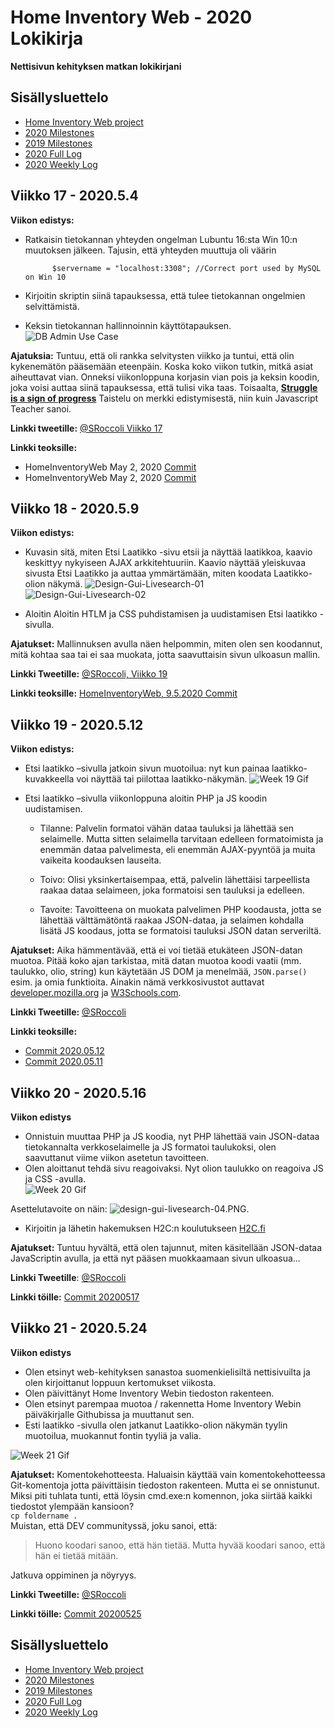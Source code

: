 # Home Inventory Web - 2020 Lokikirja

**Nettisivun kehityksen matkan lokikirjani**

## Sisällysluettelo
- [Home Inventory Web project](https://github.com/sroccoli1/homeinventoryweb)
- [2020 Milestones](https://github.com/sroccoli1/homeinventoryweb/edit/master/2020_milestones.md)
- [2019 Milestones](https://github.com/sroccoli1/homeinventoryweb/edit/master/2019_milestones.md)
- [2020 Full Log](https://github.com/sroccoli1/homeinventoryweb/blob/master/2020_log_full.md)
- [2020 Weekly Log](https://github.com/sroccoli1/homeinventoryweb/blob/master/2020_log.md)

## Viikko 17 - 2020.5.4 

**Viikon edistys:** 
  - Ratkaisin tietokannan yhteyden ongelman Lubuntu 16:sta Win 10:n muutoksen jälkeen. Tajusin, että yhteyden muuttuja oli väärin
       
              $servername = "localhost:3308"; //Correct port used by MySQL on Win 10
  - Kirjoitin skriptin siinä tapauksessa, että tulee tietokannan ongelmien selvittämistä.
  - Keksin tietokannan hallinnoinnin käyttötapauksen. 
![DB Admin Use Case](https://github.com/sroccoli1/homeinventoryweb/blob/c9e8030ebff22532918b2787b1ff4864f6940c84/A04-DB-admin-uc-02.PNG)

**Ajatuksia:** Tuntuu, että oli rankka selvitysten viikko ja tuntui, että olin kykenemätön
pääsemään eteenpäin. Koska koko viikon tutkin, mitkä asiat aiheuttavat vian.
Onneksi viikonloppuna korjasin vian pois ja keksin koodin, joka voisi auttaa siinä tapauksessa, että
tulisi vika taas. Toisaalta, [**Struggle is a sign of progress**](https://twitter.com/js_tut/status/1241764474866012165) Taistelu on merkki edistymisestä, niin kuin
Javascript Teacher sanoi.

**Linkki tweetille:** [@SRoccoli Viikko 17](https://twitter.com/SRoccoli/status/1263352878770651136?s=20)

**Linkki teoksille:** 
- HomeInventoryWeb May 2, 2020 [Commit](https://github.com/sroccoli1/homeinventoryweb/commit/272ff0908963f6065edb6f94b122c1160a30435f)
- HomeInventoryWeb May 2, 2020 [Commit](https://github.com/sroccoli1/homeinventoryweb/commit/87ed033f4a6f6a9299a08a2488706b3736041b0b)

## Viikko 18 - 2020.5.9 

**Viikon edistys:** 
- Kuvasin sitä, miten Etsi Laatikko -sivu etsii ja näyttää laatikkoa, kaavio keskittyy nykyiseen AJAX arkkitehtuuriin. Kaavio näyttää yleiskuvaa sivusta Etsi Laatikko ja auttaa ymmärtämään, miten koodata Laatikko-olion näkymä.
![Design-Gui-Livesearch-01](https://github.com/sroccoli1/homeinventoryweb/blob/be50fe3406ac4f70a9d6d94f239c94d36363c485/design-gui-livesearch-01.PNG)
![Design-Gui-Livesearch-02](https://github.com/sroccoli1/homeinventoryweb/blob/assets/design-gui-livesearch-02.PNG)

- Aloitin Aloitin HTLM ja CSS puhdistamisen ja uudistamisen Etsi laatikko -sivulla.

**Ajatukset:** Mallinnuksen avulla näen helpommin, miten olen sen koodannut, mitä kohtaa saa tai ei
saa muokata, jotta saavuttaisin sivun ulkoasun mallin.

**Linkki Tweetille:** [@SRoccoli, Viikko 19](https://twitter.com/SRoccoli/status/1263373750101131264?s=20)

**Linkki teoksille:** [HomeInventoryWeb, 9.5.2020 Commit](https://github.com/sroccoli1/homeinventoryweb/commit/5f381a0fc37459b513f2fc48cc89708cd2f966b4)

## Viikko 19 - 2020.5.12 

**Viikon edistys:** 
- Etsi laatikko –sivulla jatkoin sivun muotoilua: nyt kun painaa laatikko-kuvakkeella voi näyttää tai piilottaa laatikko-näkymän. 
![Week 19 Gif](https://media.giphy.com/media/JsQHjIe6Sn4g2Lgr2b/giphy.gif)

- Etsi laatikko –sivulla viikonloppuna aloitin PHP ja JS koodin uudistamisen.

  - Tilanne: Palvelin formatoi vähän dataa tauluksi ja lähettää sen selaimelle. Mutta sitten selaimella tarvitaan edelleen formatoimista ja enemmän dataa palvelimesta, eli enemmän AJAX-pyyntöä ja muita vaikeita koodauksen lauseita.  

  - Toivo: Olisi yksinkertaisempaa, että, palvelin lähettäisi tarpeellista raakaa dataa selaimeen, joka formatoisi sen tauluksi ja edelleen.  
 
  - Tavoite: Tavoitteena on muokata palvelimen PHP koodausta, jotta se lähettää välttämätöntä raakaa JSON-dataa, ja selaimen kohdalla lisätä JS koodaus, jotta se formatoisi tauluksi JSON datan serveriltä. 

**Ajatukset:** Aika hämmentävää, että ei voi tietää etukäteen JSON-datan muotoa. Pitää koko ajan tarkistaa, mitä datan muotoa koodi vaatii (mm. taulukko, olio, string) kun käytetään JS DOM ja menelmää, `JSON.parse()` esim. ja omia funktioita. Ainakin nämä verkkosivustot auttavat [developer.mozilla.org](https://developer.mozilla.org/en-US/docs/Web/JavaScript/Reference) ja [W3Schools.com](https://www.w3schools.com/jsref/default.asp). 

**Linkki Tweetille:** [@SRoccoli](https://twitter.com/SRoccoli/status/1267337341384847361?s=09) 

**Linkki teoksille:** 
- [Commit 2020.05.12](https://github.com/sroccoli1/homeinventoryweb/commit/ac8df4b428c61e2932fe8a7a68c9564e47b143ec)
- [Commit 2020.05.11](https://github.com/sroccoli1/homeinventoryweb/commit/e2d0beeeffcbb5c7ad286ecd301ef85371c1208f)

## Viikko 20 - 2020.5.16   

**Viikon edistys** 
- Onnistuin muuttaa PHP ja JS koodia, nyt PHP lähettää vain JSON-dataa tietokannalta verkkoselaimelle ja JS formatoi taulukoksi, olen saavuttanut viime viikon asetetun tavoitteen. 
- Olen aloittanut tehdä sivu reagoivaksi. Nyt olion taulukko on reagoiva JS ja CSS -avulla.  
![Week 20 Gif](https://media.giphy.com/media/YpeCk5jn3WGMEUdMcQ/giphy.gif) 

Asettelutavoite on näin:
![design-gui-livesearch-04.PNG](https://github.com/sroccoli1/homeinventoryweb/blob/assets/design-gui-livesearch-04.PNG). 

- Kirjoitin ja lähetin hakemuksen H2C:n koulutukseen [H2C.fi](https://h2c.fi/)

**Ajatukset:** Tuntuu hyvältä, että olen tajunnut, miten käsitellään JSON-dataa JavaScriptin avulla, ja että nyt pääsen muokkaamaan sivun ulkoasua... 

**Linkki Tweetille**: [@SRoccoli](https://twitter.com/SRoccoli/status/1271320828055924742?s=20)

**Linkki töille:** [Commit 20200517](https://github.com/sroccoli1/homeinventoryweb/commit/52355dab706680d042197f5cfa76184665851acc)

## Viikko 21 - 2020.5.24 

**Viikon edistys**
- Olen etsinyt web-kehityksen sanastoa suomenkielisiltä nettisivuilta ja olen kirjoittanut loppuun kertomukset viikosta. 
- Olen päivittänyt Home Inventory Webin tiedoston rakenteen. 
- Olen etsinyt parempaa muotoa / rakennetta Home Inventory Webin päiväkirjalle Githubissa ja muuttanut sen. 
- Esti laatikko -sivulla olen jatkanut Laatikko-olion näkymän tyylin muotoilua, muokannut fontin tyyliä ja valia. 

![Week 21 Gif](https://media.giphy.com/media/PkS9eV0dtaCp2JayLa/giphy.gif) 

**Ajatukset:** Komentokehotteesta. Haluaisin käyttää vain komentokehotteessa Git-komentoja jotta päivittäisin tiedoston rakenteen. Mutta ei se onnistunut. Miksi piti tuhlata tunti, että löysin cmd.exe:n komennon, joka siirtää kaikki tiedostot ylempään kansioon?<br> `cp foldername .`<br>
Muistan, että DEV communityssä, joku sanoi, että: 

> Huono koodari sanoo, että hän tietää. Mutta hyvää koodari sanoo, että hän ei tietää mitään.


Jatkuva oppiminen ja nöyryys.

**Linkki Tweetille:** [@SRoccoli](https://twitter.com/SRoccoli/status/1271324433186091011?s=20)

**Linkki töille:** [Commit 20200525](https://github.com/sroccoli1/homeinventoryweb/commit/81691cb9815e2d06fccb08c1d5474cbdbbd4ef17)

## Sisällysluettelo
- [Home Inventory Web project](https://github.com/sroccoli1/homeinventoryweb)
- [2020 Milestones](https://github.com/sroccoli1/homeinventoryweb/edit/master/2020_milestones.md)
- [2019 Milestones](https://github.com/sroccoli1/homeinventoryweb/edit/master/2019_milestones.md)
- [2020 Full Log](https://github.com/sroccoli1/homeinventoryweb/blob/master/2020_log_full.md)
- [2020 Weekly Log](https://github.com/sroccoli1/homeinventoryweb/blob/master/2020_log.md)
